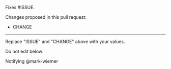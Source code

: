 Fixes #ISSUE.

Changes proposed in this pull request:
- CHANGE

---

Replace "ISSUE" and "CHANGE" above with your values.

Do not edit below:

Notifying @mark-wiemer
